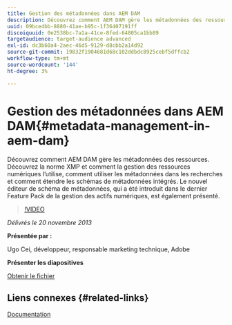 ```yaml
---
title: Gestion des métadonnées dans AEM DAM
description: Découvrez comment AEM DAM gère les métadonnées des ressources. Découvrez la norme XMP et comment la gestion des ressources numériques l’utilise, comment utiliser les métadonnées dans les recherches et comment étendre les schémas de métadonnées intégrés. Le nouvel éditeur de schéma de métadonnées, qui a été introduit dans le dernier Feature Pack de la gestion des actifs numériques, est également présenté.
uuid: 09bce4bb-8880-41ae-b95c-1f36407191ff
discoiquuid: 0e2538bc-7a1a-41ce-8fed-64805ca1bb89
targetaudience: target-audience advanced
exl-id: dc3b60a4-2aec-46d5-9129-d8cbb2a14d92
source-git-commit: 19832f1904681d68c102ddbdc8925cebf5dffcb2
workflow-type: tm+mt
source-wordcount: '144'
ht-degree: 3%

---
```


# Gestion des métadonnées dans AEM DAM{#metadata-management-in-aem-dam}

Découvrez comment AEM DAM gère les métadonnées des ressources. Découvrez la norme XMP et comment la gestion des ressources numériques l’utilise, comment utiliser les métadonnées dans les recherches et comment étendre les schémas de métadonnées intégrés. Le nouvel éditeur de schéma de métadonnées, qui a été introduit dans le dernier Feature Pack de la gestion des actifs numériques, est également présenté.

>[!VIDEO](https://video.tv.adobe.com/v/19524/?quality=9)

*Délivrés le 20 novembre 2013*

**Présentée par :**

Ugo Cei, développeur, responsable marketing technique, Adobe

**Présenter les diapositives**

[Obtenir le fichier](assets/metadata-management-in-aem-dam.pdf)

## Liens connexes {#related-links}

[Documentation](https://docs.adobe.com/content/docs/en/cq/5-6-1/dam/metadata_for_digitalassetmanagement.html)

